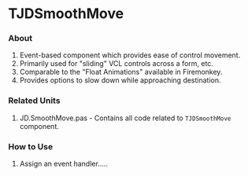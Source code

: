 # TJDSmoothMove

### About
1. Event-based component which provides ease of control movement.
  2. Primarily used for "sliding" VCL controls across a form, etc.
2. Comparable to the "Float Animations" available in Firemonkey.
3. Provides options to slow down while approaching destination.

### Related Units
  1. JD.SmoothMove.pas - Contains all code related to `TJDSmoothMove` component.

### How to Use
  1. Assign an event handler.....
  
  
